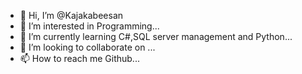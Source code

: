 - 👋 Hi, I’m @Kajakabeesan
- 👀 I’m interested in Programming...
- 🌱 I’m currently learning C#,SQL server management and Python...
- 💞️ I’m looking to collaborate on ...
- 📫 How to reach me Github...

<!---
Kajakabeesan/Kajakabeesan is a ✨ special ✨ repository because its `README.md` (this file) appears on your GitHub profile.
You can click the Preview link to take a look at your changes.
--->
